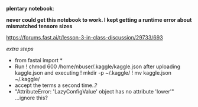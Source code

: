 **plentary notebook**:

**never could get this notebook to work. I kept getting a runtime error about mismatched tensore sizes**

https://forums.fast.ai/t/lesson-3-in-class-discussion/29733/693

*extra steps*

* from fastai import *
* Run ! chmod 600 /home/nbuser/.kaggle/kaggle.json after uploading kaggle.json and executing ! mkdir -p ~/.kaggle/
! mv kaggle.json ~/.kaggle/
* accept the terms a second time..?
* "AttributeError: 'LazyConfigValue' object has no attribute 'lower'" ...ignore this?
